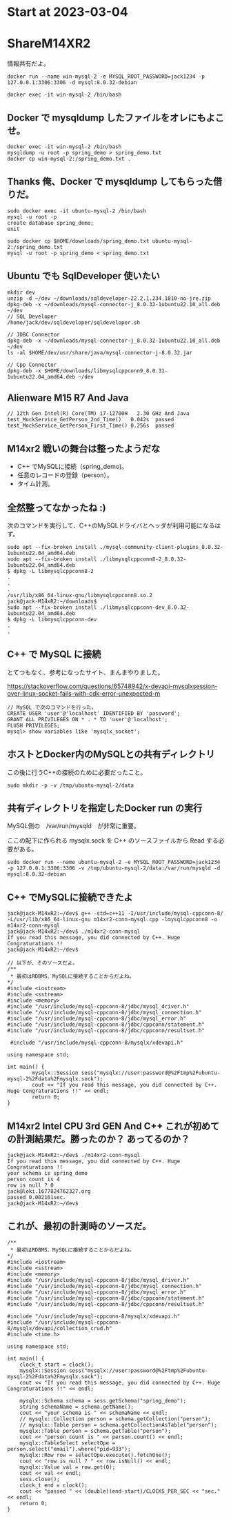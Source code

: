 # Start at 2023-03-04

# ShareM14XR2
情報共有だよ。

```
docker run --name win-mysql-2 -e MYSQL_ROOT_PASSWORD=jack1234 -p 127.0.0.1:3306:3306 -d mysql:8.0.32-debian
```
```
docker exec -it win-mysql-2 /bin/bash
```
## Docker で mysqldump したファイルをオレにもよこせ。
```
docker exec -it win-mysql-2 /bin/bash
mysqldump -u root -p spring_demo > spring_demo.txt
docker cp win-mysql-2:/spring_demo.txt .
```
## Thanks 俺、Docker で mysqldump してもらった借りだ。
```
sudo docker exec -it ubuntu-mysql-2 /bin/bash
mysql -u root -p
create database spring_demo;
exit

sudo docker cp $HOME/downloads/spring_demo.txt ubuntu-mysql-2:/spring_demo.txt
mysql -u root -p spring_demo < spring_demo.txt
```
## Ubuntu でも SqlDeveloper 使いたい
```
mkdir dev
unzip -d ~/dev ~/downloads/sqldeveloper-22.2.1.234.1810-no-jre.zip
dpkg-deb -x ~/downloads/mysql-connector-j_8.0.32-1ubuntu22.10_all.deb ~/dev
// SQL Developer
/home/jack/dev/sqldeveloper/sqldeveloper.sh

// JDBC Connector
dpkg-deb -x ~/downloads/mysql-connector-j_8.0.32-1ubuntu22.10_all.deb ~/dev
ls -al $HOME/dev/usr/share/java/mysql-connector-j-8.0.32.jar

// Cpp Connector
dpkg-deb -x $HOME/downloads/libmysqlcppconn9_8.0.31-1ubuntu22.04_amd64.deb ~/dev
```
## Alienware M15 R7 And Java
```
// 12th Gen Intel(R) Core(TM) i7-12700H   2.30 GHz And Java
test_MockService_GetPerson_2nd_Time()	0.042s	passed
test_MockService_GetPerson_First_Time()	0.256s	passed
```

## M14xr2 戦いの舞台は整ったようだな
- C++ でMySQLに接続（spring_demo)。
- 任意のレコードの登録（person）。
- タイム計測。

## 全然整ってなかったね :)
次のコマンドを実行して、C++のMySQLドライバとヘッダが利用可能になるはず。
```
sudo apt --fix-broken install ./mysql-community-client-plugins_8.0.32-1ubuntu22.04_amd64.deb
sudo apt --fix-broken install ./libmysqlcppconn8-2_8.0.32-1ubuntu22.04_amd64.deb
$ dpkg -L libmysqlcppconn8-2
.
.
.
/usr/lib/x86_64-linux-gnu/libmysqlcppconn8.so.2
jack@jack-M14xR2:~/downloads$ 
sudo apt --fix-broken install ./libmysqlcppconn-dev_8.0.32-1ubuntu22.04_amd64.deb
$ dpkg -L libmysqlcppconn-dev
.
.
```
## C++ で MySQL に接続

とてつもなく、参考になったサイト、まんまやりました。

https://stackoverflow.com/questions/65748942/x-devapi-mysqlxsession-over-linux-socket-fails-with-cdk-error-unexpected-m
```
// MySQL で次のコマンドを行った。
CREATE USER 'user'@'localhost' IDENTIFIED BY 'password';
GRANT ALL PRIVILEGES ON * . * TO 'user'@'localhost';
FLUSH PRIVILEGES;
mysql> show variables like 'mysqlx_socket';
```
## ホストとDocker内のMySQLとの共有ディレクトリ
この後に行うC++の接続のために必要だったこと。
```
sudo mkdir -p -v /tmp/ubuntu-mysql-2/data
```
## 共有ディレクトリを指定したDocker run の実行
MySQL側の　/var/run/mysqld　が非常に重要。

ここの配下に作られる mysqlx.sock を C++ のソースファイルから Read する必要がある。
```
sudo docker run --name ubuntu-mysql-2 -e MYSQL_ROOT_PASSWORD=jack1234 -p 127.0.0.1:3306:3306 -v /tmp/ubuntu-mysql-2/data:/var/run/mysqld -d mysql:8.0.32-debian
```
## C++ でMySQLに接続できたよ
```
jack@jack-M14xR2:~/dev$ g++ -std=c++11 -I/usr/include/mysql-cppconn-8/ -L/usr/lib/x86_64-linux-gnu m14xr2-conn-mysql.cpp -lmysqlcppconn8 -o m14xr2-conn-mysql
jack@jack-M14xR2:~/dev$ ./m14xr2-conn-mysql 
If you read this message, you did connected by C++. Huge Congraturations !!
jack@jack-M14xR2:~/dev$

// 以下が、そのソースだよ。
/**
 * 最初はRDBMS、MySQLに接続することからだよね。
*/
#include <iostream>
#include <sstream>
#include <memory>
#include "/usr/include/mysql-cppconn-8/jdbc/mysql_driver.h"
#include "/usr/include/mysql-cppconn-8/jdbc/mysql_connection.h"
#include "/usr/include/mysql-cppconn-8/jdbc/mysql_error.h"
#include "/usr/include/mysql-cppconn-8/jdbc/cppconn/statement.h"
#include "/usr/include/mysql-cppconn-8/jdbc/cppconn/resultset.h"

 #include "/usr/include/mysql-cppconn-8/mysqlx/xdevapi.h"

using namespace std;

int main() {
        mysqlx::Session sess("mysqlx://user:password@%2Ftmp%2Fubuntu-mysql-2%2Fdata%2Fmysqlx.sock");
        cout << "If you read this message, you did connected by C++. Huge Congraturations !!" << endl;
        return 0;
}
```
## M14xr2 Intel CPU 3rd GEN And C++ これが初めての計測結果だ。勝ったのか？ あってるのか？
```
jack@jack-M14xR2:~/dev$ ./m14xr2-conn-mysql 
If you read this message, you did connected by C++. Huge Congraturations !!
your schema is spring_demo
person count is 4
row is null ? 0
jack@loki.1677824762327.org
passed 0.002161sec.
jack@jack-M14xR2:~/dev$ 
```
## これが、最初の計測時のソースだ。
```
/**
 * 最初はRDBMS、MySQLに接続することからだよね。
*/
#include <iostream>
#include <sstream>
#include <memory>
#include "/usr/include/mysql-cppconn-8/jdbc/mysql_driver.h"
#include "/usr/include/mysql-cppconn-8/jdbc/mysql_connection.h"
#include "/usr/include/mysql-cppconn-8/jdbc/mysql_error.h"
#include "/usr/include/mysql-cppconn-8/jdbc/cppconn/statement.h"
#include "/usr/include/mysql-cppconn-8/jdbc/cppconn/resultset.h"

#include "/usr/include/mysql-cppconn-8/mysqlx/xdevapi.h"
#include "/usr/include/mysql-cppconn-8/mysqlx/devapi/collection_crud.h"
#include <time.h>

using namespace std;

int main() {
    clock_t start = clock();
    mysqlx::Session sess("mysqlx://user:password@%2Ftmp%2Fubuntu-mysql-2%2Fdata%2Fmysqlx.sock");
    cout << "If you read this message, you did connected by C++. Huge Congraturations !!" << endl;

    mysqlx::Schema schema = sess.getSchema("spring_demo");
    string schemaName = schema.getName();
    cout << "your schema is " << schemaName << endl;
    // mysqlx::Collection person = schema.getCollection("person");
    // mysqlx::Table person = schema.getCollectionAsTable("person");
    mysqlx::Table person = schema.getTable("person");
    cout << "person count is " << person.count() << endl;
    mysqlx::TableSelect selectOpe = person.select("email").where("pid=933");
    mysqlx::Row row = selectOpe.execute().fetchOne();
    cout << "row is null ? " << row.isNull() << endl;
    mysqlx::Value val = row.get(0);
    cout << val << endl;    
    sess.close();
    clock_t end = clock();
    cout << "passed " << (double)(end-start)/CLOCKS_PER_SEC << "sec." << endl;
    return 0;
}
```

